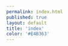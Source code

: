 ```yaml
---
permalink: index.html
published: true
layout: default
title: 'index'
color: '#E4B363'
---
```


<script>
//So that we see the initial animation
// setTimeout(function() {
//   var isMobile = /iPhone|iPad|iPod|Android/i.test(navigator.userAgent);
//   if(!isMobile) window.location = document.querySelector('nav a').href
// }, 1750)
</script>